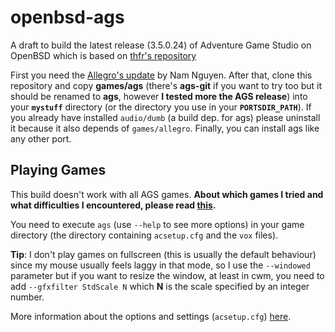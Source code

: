 # openbsd-ags
A draft to build the latest release (3.5.0.24) of Adventure Game Studio on OpenBSD which is based on [thfr's repository](https://thfr.info/cgi-bin/cvsweb/mystuff/games/ags/)

First you need the [Allegro's update](https://marc.info/?l=openbsd-ports&m=157171476128442&w=2) by Nam Nguyen. After that, clone this repository and copy **games/ags** (there's **ags-git** if you want to try too but it should be renamed to **ags**, however **I tested more the AGS release**) into your **`mystuff`** directory (or the directory you use in your **`PORTSDIR_PATH`**). If you already have installed `audio/dumb` (a build dep. for ags) please uninstall it because it also depends of `games/allegro`. Finally, you can install ags like any other port.

## Playing Games

This build doesn't work with all AGS games. **About which games I tried and what difficulties I encountered, please read [this](https://www.reddit.com/r/openbsd_gaming/comments/fvbb8u/testing_ags_games_on_openbsd/fmhha2c/).**

You need to execute `ags` (use `--help` to see more options) in your game directory (the directory containing `acsetup.cfg` and the `vox` files).

**Tip**: I don't play games on fullscreen (this is usually the default behaviour) since my mouse usually feels laggy in that mode, so I use the `--windowed` parameter but if you want to resize the window, at least in cwm, you need to add `--gfxfilter StdScale N` which **N** is the scale specified by an integer number.

More information about the options and settings (`acsetup.cfg`) [here](https://github.com/adventuregamestudio/ags/blob/master/OPTIONS.md).
